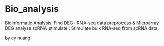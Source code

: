 # Bio_analysis
Bioinformatic Analysis. 
Find DEG : RNA-seq data preprocess & Microarray DEG analyse
scRNA_stimulate : Stimulate bulk RNA-seq from scRNA data.

by cy huang
